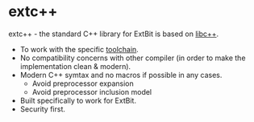 # extc++
extc++ - the standard C++ library for ExtBit is based on [libc++](http://libcxx.llvm.org/).

* To work with the specific [toolchain](https://github.com/extbit/toolchain).
* No compatibility concerns with other compiler (in order to make the implementation clean & modern).
* Modern C++ symtax and no macros if possible in any cases.
  * Avoid preprocessor expansion
  * Avoid preprocessor inclusion model
* Built specifically to work for ExtBit.
* Security first.

